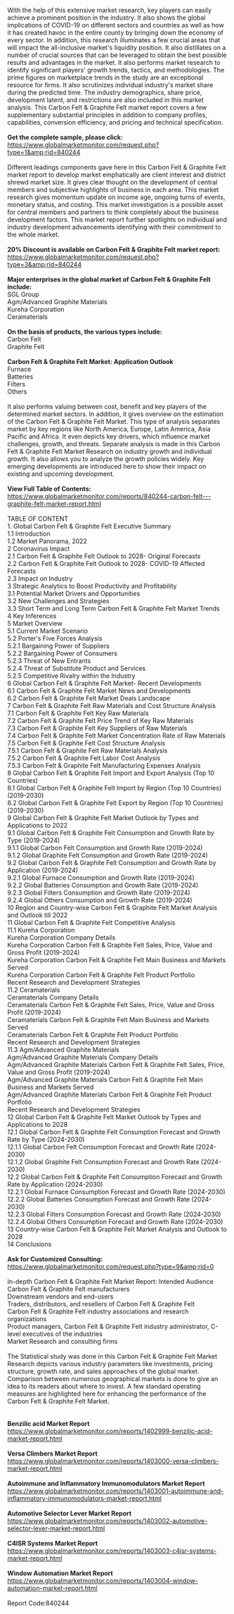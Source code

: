 With the help of this extensive market research, key players can easily achieve a prominent position in the industry. It also shows the global implications of COVID-19 on different sectors and countries as well as how it has created havoc in the entire county by bringing down the economy of every sector. In addition, this research illuminates a few crucial areas that will impact the all-inclusive market's liquidity position. It also distillates on a number of crucial sources that can be leveraged to obtain the best possible results and advantages in the market. It also performs market research to identify significant players' growth trends, tactics, and methodologies. The prime figures on marketplace trends in the study are an exceptional resource for firms. It also scrutinizes individual industry's market share during the predicted time. The industry demographics, share price, development latent, and restrictions are also included in this market analysis. This Carbon Felt &amp; Graphite Felt market report covers a few supplementary substantial principles in addition to company profiles, capabilities, conversion efficiency, and pricing and technical specification.<br /><br /><strong>Get the complete sample, please click:</strong><br /><a href="https://www.globalmarketmonitor.com/request.php?type=1&amp;rid=840244">https://www.globalmarketmonitor.com/request.php?type=1&amp;rid=840244</a><br /><br />Different leadings components gave here in this Carbon Felt &amp; Graphite Felt market report to develop market emphatically are client interest and district shrewd market size. It gives clear thought on the development of central members and subjective highlights of business in each area. This market research gives momentum update on income age, ongoing turns of events, monetary status, and costing. This market investigation is a possible asset for central members and partners to think completely about the business development factors. This market report further spotlights on individual and industry development advancements identifying with their commitment to the whole market.<br /><br /><strong>20% Discount is available on Carbon Felt &amp; Graphite Felt market report:</strong><br /><a href="https://www.globalmarketmonitor.com/request.php?type=3&amp;rid=840244">https://www.globalmarketmonitor.com/request.php?type=3&amp;rid=840244</a><br /><br /><strong>Major enterprises in the global market of Carbon Felt &amp; Graphite Felt include:</strong><br /> SGL Group <br />Agm/Advanced Graphite Materials <br />Kureha Corporation <br />Ceramaterials <br /><br /><strong>On the basis of products, the various types include:</strong><br />Carbon Felt <br />Graphite Felt <br /><br /><strong>Carbon Felt &amp; Graphite Felt Market: Application Outlook</strong><br />Furnace <br />Batteries <br />Filters <br />Others <br /><br />It also performs valuing between cost, benefit and key players of the determined market sectors. In addition, it gives overview on the estimation of the Carbon Felt &amp; Graphite Felt Market. This type of analysis separates market by key regions like North America, Europe, Latin America, Asia Pacific and Africa. It even depicts key drivers, which influence market challenges, growth, and threats. Separate analysis is made in this Carbon Felt &amp; Graphite Felt Market Research on industry growth and individual growth. It also allows you to analyze the growth policies widely. Key emerging developments are introduced here to show their impact on existing and upcoming development. <br /><br /><strong>View Full Table of Contents:</strong><br /><a href="https://www.globalmarketmonitor.com/reports/840244-carbon-felt---graphite-felt-market-report.html">https://www.globalmarketmonitor.com/reports/840244-carbon-felt---graphite-felt-market-report.html</a><br /><br />TABLE OF CONTENT<br />1. Global Carbon Felt &amp; Graphite Felt Executive Summary<br />1.1 Introduction<br />1.2 Market Panorama, 2022<br />2 Coronavirus Impact<br />2.1 Carbon Felt &amp; Graphite Felt Outlook to 2028- Original Forecasts<br />2.2 Carbon Felt &amp; Graphite Felt Outlook to 2028- COVID-19 Affected Forecasts<br />2.3 Impact on Industry<br />3 Strategic Analytics to Boost Productivity and Profitability<br />3.1 Potential Market Drivers and Opportunities<br />3.2 New Challenges and Strategies<br />3.3 Short Term and Long Term Carbon Felt &amp; Graphite Felt Market Trends<br />4 Key Inferences<br />5 Market Overview<br />5.1 Current Market Scenario<br />5.2 Porter's Five Forces Analysis<br />5.2.1 Bargaining Power of Suppliers<br />5.2.2 Bargaining Power of Consumers<br />5.2.3 Threat of New Entrants<br />5.2.4 Threat of Substitute Product and Services<br />5.2.5 Competitive Rivalry within the Industry<br />6 Global Carbon Felt &amp; Graphite Felt Market- Recent Developments<br />6.1 Carbon Felt &amp; Graphite Felt Market News and Developments<br />6.2 Carbon Felt &amp; Graphite Felt Market Deals Landscape<br />7 Carbon Felt &amp; Graphite Felt Raw Materials and Cost Structure Analysis<br />7.1 Carbon Felt &amp; Graphite Felt Key Raw Materials<br />7.2 Carbon Felt &amp; Graphite Felt Price Trend of Key Raw Materials<br />7.3 Carbon Felt &amp; Graphite Felt Key Suppliers of Raw Materials<br />7.4 Carbon Felt &amp; Graphite Felt Market Concentration Rate of Raw Materials<br />7.5 Carbon Felt &amp; Graphite Felt Cost Structure Analysis<br />7.5.1 Carbon Felt &amp; Graphite Felt Raw Materials Analysis<br />7.5.2 Carbon Felt &amp; Graphite Felt Labor Cost Analysis<br />7.5.3 Carbon Felt &amp; Graphite Felt Manufacturing Expenses Analysis<br />8 Global Carbon Felt &amp; Graphite Felt Import and Export Analysis (Top 10 Countries)<br />8.1 Global Carbon Felt &amp; Graphite Felt Import by Region (Top 10 Countries) (2019-2030)<br />8.2 Global Carbon Felt &amp; Graphite Felt Export by Region (Top 10 Countries) (2019-2030)<br />9 Global Carbon Felt &amp; Graphite Felt Market Outlook by Types and Applications to 2022<br />9.1 Global Carbon Felt &amp; Graphite Felt Consumption and Growth Rate by Type (2019-2024)<br />9.1.1 Global Carbon Felt Consumption and Growth Rate (2019-2024)<br />9.1.2 Global Graphite Felt Consumption and Growth Rate (2019-2024)<br />9.2 Global Carbon Felt &amp; Graphite Felt Consumption and Growth Rate by Application (2019-2024)<br />9.2.1  Global Furnace Consumption and Growth Rate (2019-2024)<br />9.2.2  Global Batteries Consumption and Growth Rate (2019-2024)<br />9.2.3  Global Filters Consumption and Growth Rate (2019-2024)<br />9.2.4  Global Others Consumption and Growth Rate (2019-2024)<br />10 Region and Country-wise Carbon Felt &amp; Graphite Felt Market Analysis and Outlook till 2022<br />11 Global Carbon Felt &amp; Graphite Felt Competitive Analysis<br />11.1 Kureha Corporation<br />Kureha Corporation Company Details<br />Kureha Corporation Carbon Felt &amp; Graphite Felt Sales, Price, Value and Gross Profit (2019-2024)<br />Kureha Corporation Carbon Felt &amp; Graphite Felt Main Business and Markets Served<br />Kureha Corporation Carbon Felt &amp; Graphite Felt Product Portfolio<br />Recent Research and Development Strategies<br />11.2 Ceramaterials<br />Ceramaterials Company Details<br />Ceramaterials Carbon Felt &amp; Graphite Felt Sales, Price, Value and Gross Profit (2019-2024)<br />Ceramaterials Carbon Felt &amp; Graphite Felt Main Business and Markets Served<br />Ceramaterials Carbon Felt &amp; Graphite Felt Product Portfolio<br />Recent Research and Development Strategies<br />11.3 Agm/Advanced Graphite Materials<br />Agm/Advanced Graphite Materials Company Details<br />Agm/Advanced Graphite Materials Carbon Felt &amp; Graphite Felt Sales, Price, Value and Gross Profit (2019-2024)<br />Agm/Advanced Graphite Materials Carbon Felt &amp; Graphite Felt Main Business and Markets Served<br />Agm/Advanced Graphite Materials Carbon Felt &amp; Graphite Felt Product Portfolio<br />Recent Research and Development Strategies<br />12 Global Carbon Felt &amp; Graphite Felt Market Outlook by Types and Applications to 2028<br />12.1 Global Carbon Felt &amp; Graphite Felt Consumption Forecast and Growth Rate by Type (2024-2030)<br />12.1.1 Global Carbon Felt Consumption Forecast and Growth Rate (2024-2030)<br />12.1.2 Global Graphite Felt Consumption Forecast and Growth Rate (2024-2030)<br />12.2 Global Carbon Felt &amp; Graphite Felt Consumption Forecast and Growth Rate by Application (2024-2030)<br />12.2.1 Global Furnace Consumption Forecast and Growth Rate (2024-2030)<br />12.2.2 Global Batteries Consumption Forecast and Growth Rate (2024-2030)<br />12.2.3 Global Filters Consumption Forecast and Growth Rate (2024-2030)<br />12.2.4 Global Others Consumption Forecast and Growth Rate (2024-2030)<br />13 Country-wise Carbon Felt &amp; Graphite Felt Market Analysis and Outlook to 2028<br />14 Conclusions<br /><br /><strong>Ask for Customized Consulting:</strong><br /><a href="https://www.globalmarketmonitor.com/request.php?type=9&amp;rid=0">https://www.globalmarketmonitor.com/request.php?type=9&amp;rid=0</a><br /><br />In-depth Carbon Felt &amp; Graphite Felt Market Report: Intended Audience<br />Carbon Felt &amp; Graphite Felt manufacturers<br />Downstream vendors and end-users<br />Traders, distributors, and resellers of Carbon Felt &amp; Graphite Felt<br />Carbon Felt &amp; Graphite Felt industry associations and research organizations<br />Product managers, Carbon Felt &amp; Graphite Felt industry administrator, C-level executives of the industries<br />Market Research and consulting firms<br /><br />The Statistical study was done in this Carbon Felt &amp; Graphite Felt Market Research depicts various industry parameters like investments, pricing structure, growth rate, and sales approaches of the global market. Comparison between numerous geographical markets is done to give an idea to its readers about where to invest.  A few standard operating measures are highlighted here for enhancing the performance of the Carbon Felt &amp; Graphite Felt Market.<br /><br /><strong><br /></strong><strong>Benzilic acid Market Report</strong><br /><a href="https://www.globalmarketmonitor.com/reports/1402999-benzilic-acid-market-report.html">https://www.globalmarketmonitor.com/reports/1402999-benzilic-acid-market-report.html</a><br /><br /><strong>Versa Climbers Market Report</strong><br /><a href="https://www.globalmarketmonitor.com/reports/1403000-versa-climbers-market-report.html">https://www.globalmarketmonitor.com/reports/1403000-versa-climbers-market-report.html</a><br /><br /><strong>Autoimmune and Inflammatory Immunomodulators Market Report</strong><br /><a href="https://www.globalmarketmonitor.com/reports/1403001-autoimmune-and-inflammatory-immunomodulators-market-report.html">https://www.globalmarketmonitor.com/reports/1403001-autoimmune-and-inflammatory-immunomodulators-market-report.html</a><br /><br /><strong>Automotive Selector Lever Market Report</strong><br /><a href="https://www.globalmarketmonitor.com/reports/1403002-automotive-selector-lever-market-report.html">https://www.globalmarketmonitor.com/reports/1403002-automotive-selector-lever-market-report.html</a><br /><br /><strong>C4ISR Systems Market Report</strong><br /><a href="https://www.globalmarketmonitor.com/reports/1403003-c4isr-systems-market-report.html">https://www.globalmarketmonitor.com/reports/1403003-c4isr-systems-market-report.html</a><br /><br /><strong>Window Automation Market Report</strong><br /><a href="https://www.globalmarketmonitor.com/reports/1403004-window-automation-market-report.html">https://www.globalmarketmonitor.com/reports/1403004-window-automation-market-report.html</a><br /><br />Report Code:840244</p>
